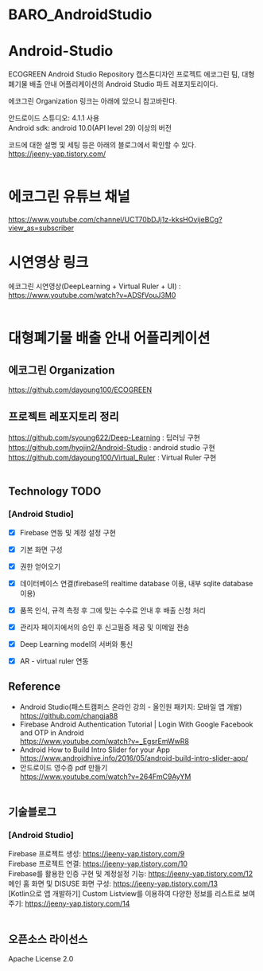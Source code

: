 # BARO_AndroidStudio
# Android-Studio
ECOGREEN Android Studio Repository
캡스톤디자인 프로젝트 에코그린 팀, 대형폐기물 배출 안내 어플리케이션의 Android Studio 파트 레포지토리이다.

에코그린 Organization 링크는 아래에 있으니 참고바란다.

안드로이드 스튜디오: 4.1.1 사용   
Android sdk: android 10.0(API level 29) 이상의 버전

코드에 대한 설명 및 세팅 등은 아래의 블로그에서 확인할 수 있다.  
https://jeeny-yap.tistory.com/  <br/><br/>
 
# 에코그린 유튜브 채널
https://www.youtube.com/channel/UCT70bDJj1z-kksHOvijeBCg?view_as=subscriber
 
# 시연영상 링크
에코그린 시연영상(DeepLearning + Virtual Ruler + UI) : https://www.youtube.com/watch?v=ADSfVouJ3M0   <br/><br/>
 
# 대형폐기물 배출 안내 어플리케이션
## 에코그린 Organization
https://github.com/dayoung100/ECOGREEN

## 프로젝트 레포지토리 정리
https://github.com/syoung622/Deep-Learning : 딥러닝 구현  
https://github.com/hyojin2/Android-Studio : android studio 구현  
https://github.com/dayoung100/Virtual_Ruler : Virtual Ruler 구현<br/><br/>
 
## Technology TODO   
### [Android Studio]
- [x] Firebase 연동 및 계정 설정 구현
- [x] 기본 화면 구성
- [x] 권한 얻어오기
- [x] 데이터베이스 연결(firebase의 realtime database 이용, 내부 sqlite database 이용)
- [x] 품목 인식, 규격 측정 후 그에 맞는 수수료 안내 후 배출 신청 처리
- [x] 관리자 페이지에서의 승인 후 신고필증 제공 및 이메일 전송
- [x] Deep Learning model의 서버와 통신
- [x] AR - virtual ruler 연동
    
    
## Reference
- Android Studio(패스트캠퍼스 온라인 강의 - 올인원 패키지: 모바일 앱 개발)    
https://github.com/changja88   
- Firebase Android Authentication Tutorial | Login With Google Facebook and OTP in Android   
https://www.youtube.com/watch?v=_EgsrEmWwR8   
- Android How to Build Intro Slider for your App   
https://www.androidhive.info/2016/05/android-build-intro-slider-app/   
- 안드로이드 영수증 pdf 만들기   
https://www.youtube.com/watch?v=264FmC9AyYM   <br/><br/>

   

## 기술블로그
### [Android Studio]
Firebase 프로젝트 생성: https://jeeny-yap.tistory.com/9   
Firebase 프로젝트 연결: https://jeeny-yap.tistory.com/10   
Firebase를 활용한 인증 구현 및 계정설정 기능: https://jeeny-yap.tistory.com/12   
메인 홈 화면 및 DISUSE 화면 구성: https://jeeny-yap.tistory.com/13   
[Kotlin으로 앱 개발하기] Custom Listview를 이용하여 다양한 정보를 리스트로 보여주기: https://jeeny-yap.tistory.com/14    <br/><br/>


## 오픈소스 라이선스
Apache License 2.0

